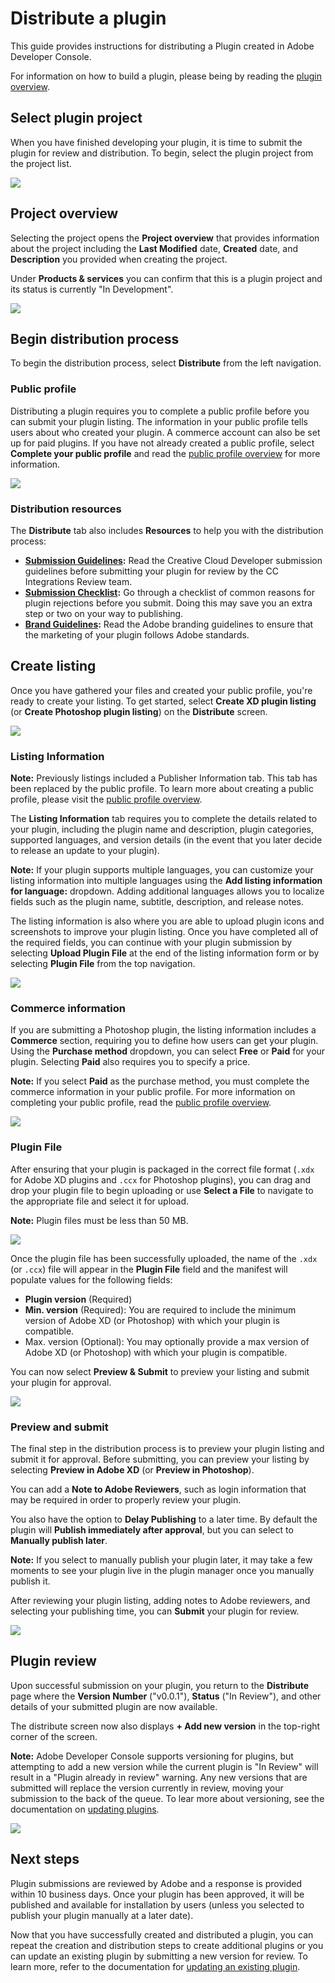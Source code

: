 # Distribute a plugin

This guide provides instructions for distributing a Plugin created in Adobe Developer Console.

For information on how to build a plugin, please being by reading the [plugin overview](../plugins/index.md).

## Select plugin project

When you have finished developing your plugin, it is time to submit the plugin for review and distribution. To begin, select the plugin project from the project list.

![](../../images/project-personal-listing.png)

## Project overview

Selecting the project opens the **Project overview** that provides information about the project including the **Last Modified** date, **Created** date, and **Description** you provided when creating the project.

Under **Products & services** you can confirm that this is a plugin project and its status is currently "In Development".

![](../../images/plugin-project-overview.png)

## Begin distribution process

To begin the distribution process, select **Distribute** from the left navigation.

### Public profile

Distributing a plugin requires you to complete a public profile before you can submit your plugin listing. The information in your public profile tells users about who created your plugin. A commerce account can also be set up for paid plugins. If you have not already created a public profile, select **Complete your public profile** and read the [public profile overview](../public-profile) for more information.

![](../../images/plugin-distribute.png)

### Distribution resources

The **Distribute** tab also includes **Resources** to help you with the distribution process:

* **[Submission Guidelines](https://adobexdplatform.com/plugin-docs/distribution/how-to-submit-to-plugin-manager.html):** Read the Creative Cloud Developer submission guidelines before submitting your plugin for review by the CC Integrations Review team.
* **[Submission Checklist](https://adobexdplatform.com/plugin-docs/distribution/submission-checklist.html):** Go through a checklist of common reasons for plugin rejections before you submit. Doing this may save you an extra step or two on your way to publishing.
* **[Brand Guidelines](https://partners.adobe.com/content/dam/tep_assets/public/public_1/documents/Adobe-Creative-Cloud-Developer-Brand-Guide.pdf):** Read the Adobe branding guidelines to ensure that the marketing of your plugin follows Adobe standards.

## Create listing

Once you have gathered your files and created your public profile, you're ready to create your listing. To get started, select **Create XD plugin listing** (or **Create Photoshop plugin listing**) on the **Distribute** screen.

![](../../images/plugin-create-listing.png)

### Listing Information

**Note:** Previously listings included a Publisher Information tab. This tab has been replaced by the public profile. To learn more about creating a public profile, please visit the [public profile overview](../public-profile).

The **Listing Information** tab requires you to complete the details related to your plugin, including the plugin name and description, plugin categories, supported languages, and version details (in the event that you later decide to release an update to your plugin).

**Note:** If your plugin supports multiple languages, you can customize your listing information into multiple languages using the **Add listing information for language:** dropdown. Adding additional languages allows you to localize fields such as the plugin name, subtitle, description, and release notes.

The listing information is also where you are able to upload plugin icons and screenshots to improve your plugin listing. Once you have completed all of the required fields, you can continue with your plugin submission by selecting **Upload Plugin File** at the end of the listing information form or by selecting **Plugin File** from the top navigation.

![](../../images/plugin-listing-information.png)

### Commerce information

If you are submitting a Photoshop plugin, the listing information includes a **Commerce** section, requiring you to define how users can get your plugin. Using the **Purchase method** dropdown, you can select **Free** or **Paid** for your plugin. Selecting **Paid** also requires you to specify a price.

**Note:** If you select **Paid** as the purchase method, you must complete the commerce information in your public profile. For more information on completing your public profile, read the [public profile overview](../public-profile).

![](../../images/plugin-photoshop-purchase-method.png)

### Plugin File

After ensuring that your plugin is packaged in the correct file format (`.xdx` for Adobe XD plugins and `.ccx` for Photoshop plugins), you can drag and drop your plugin file to begin uploading or use **Select a File** to navigate to the appropriate file and select it for upload.

**Note:** Plugin files must be less than 50 MB.

![](../../images/plugin-distribute-file.png)

Once the plugin file has been successfully uploaded, the name of the `.xdx` (or `.ccx`) file will appear in the **Plugin File** field and the manifest will populate values for the following fields:

* **Plugin version** (Required)
* **Min. version** (Required): You are required to include the minimum version of Adobe XD (or Photoshop) with which your plugin is compatible.
* Max. version (Optional): You may optionally provide a max version of Adobe XD (or Photoshop) with which your plugin is compatible.

You can now select **Preview & Submit** to preview your listing and submit your plugin for approval.

![](../../images/plugin-distribute-complete.png)

### Preview and submit

The final step in the distribution process is to preview your plugin listing and submit it for approval. Before submitting, you can preview your listing by selecting **Preview in Adobe XD** (or **Preview in Photoshop**).

You can add a **Note to Adobe Reviewers**, such as login information that may be required in order to properly review your plugin.

You also have the option to **Delay Publishing** to a later time. By default the plugin will **Publish immediately after approval**, but you can select to **Manually publish later**.

**Note:** If you select to manually publish your plugin later, it may take a few moments to see your plugin live in the plugin manager once you manually publish it.

After reviewing your plugin listing, adding notes to Adobe reviewers, and selecting your publishing time, you can **Submit** your plugin for review.

![](../../images/plugin-preview-submit.png)

## Plugin review

Upon successful submission on your plugin, you return to the **Distribute** page where the **Version Number** ("v0.0.1"), **Status** ("In Review"), and other details of your submitted plugin are now available. 

The distribute screen now also displays **+ Add new version** in the top-right corner of the screen. 

**Note:** Adobe Developer Console supports versioning for plugins, but attempting to add a new version while the current plugin is "In Review" will result in a "Plugin already in review" warning. Any new versions that are submitted will replace the version currently in review, moving your submission to the back of the queue. To lear more about versioning, see the documentation on [updating plugins](plugin-update).

![](../../images/plugin-distribute-success.png)

## Next steps

Plugin submissions are reviewed by Adobe and a response is provided within 10 business days. Once your plugin has been approved, it will be published and available for installation by users (unless you selected to publish your plugin manually at a later date). 

Now that you have successfully created and distributed a plugin, you can repeat the creation and distribution steps to create additional plugins or you can update an existing plugin by submitting a new version for review. To learn more, refer to the documentation for [updating an existing plugin](plugin-update).